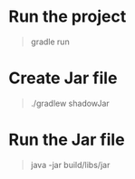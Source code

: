 # Run the project

> gradle run

# Create Jar file

> ./gradlew shadowJar

# Run the Jar file

> java -jar build/libs/jar
